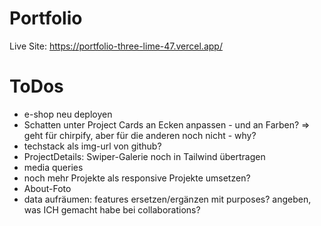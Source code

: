 # Portfolio

Live Site: https://portfolio-three-lime-47.vercel.app/

# ToDos

- e-shop neu deployen
- Schatten unter Project Cards an Ecken anpassen - und an Farben? => geht für chirpify, aber für die anderen noch nicht - why?
- techstack als img-url von github?
- ProjectDetails: Swiper-Galerie noch in Tailwind übertragen
- media queries
- noch mehr Projekte als responsive Projekte umsetzen?
- About-Foto
- data aufräumen: features ersetzen/ergänzen mit purposes? angeben, was ICH gemacht habe bei collaborations?
